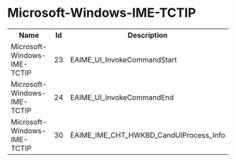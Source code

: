 # Microsoft-Windows-IME-TCTIP

<table>
<colgroup><col/><col/><col/></colgroup>
<tr><th>Name</th><th>Id</th><th>Description</th></tr>
<tr><td>Microsoft-Windows-IME-TCTIP</td><td>23</td><td>EAIME_UI_InvokeCommandStart</td></tr>
<tr><td>Microsoft-Windows-IME-TCTIP</td><td>24</td><td>EAIME_UI_InvokeCommandEnd</td></tr>
<tr><td>Microsoft-Windows-IME-TCTIP</td><td>30</td><td>EAIME_IME_CHT_HWKBD_CandUIProcess_Info</td></tr>
</table>
